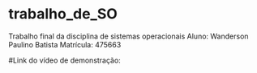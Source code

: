 # trabalho_de_SO
Trabalho final da disciplina de sistemas operacionais
Aluno: Wanderson Paulino Batista Matrícula: 475663

#Link do vídeo de demonstração: 
